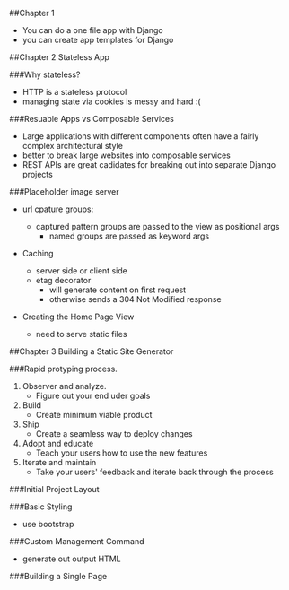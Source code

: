 
##Chapter 1

* You can do a one file app with Django
* you can create app templates for Django

##Chapter 2 Stateless App

###Why stateless?

* HTTP is a stateless protocol
* managing state via cookies is messy and hard :(

###Resuable Apps vs Composable Services    

* Large applications with different components often have a fairly
  complex architectural style
* better to break large websites into composable services
* REST APIs are great cadidates for breaking 
  out into separate Django projects

###Placeholder image server

* url cpature groups:
    * captured pattern groups are passed to the view as positional args
        * named groups are passed as keyword args

* Caching
    * server side or client side 
    * etag decorator 
        * will generate content on first request
        * otherwise sends a 304 Not Modified response

* Creating the Home Page View
    * need to serve static files

##Chapter 3 Building a Static Site Generator 

###Rapid protyping process.

1. Observer and analyze.
    * Figure out your end uder goals
2. Build
    * Create minimum viable product
3. Ship
    * Create a seamless way to deploy changes
4. Adopt and educate
    * Teach your users how to use the new features
5. Iterate and maintain
    * Take your users' feedback and iterate back through
    the process

###Initial Project Layout

###Basic Styling

* use bootstrap

###Custom Management Command

* generate out output HTML

###Building a Single Page


